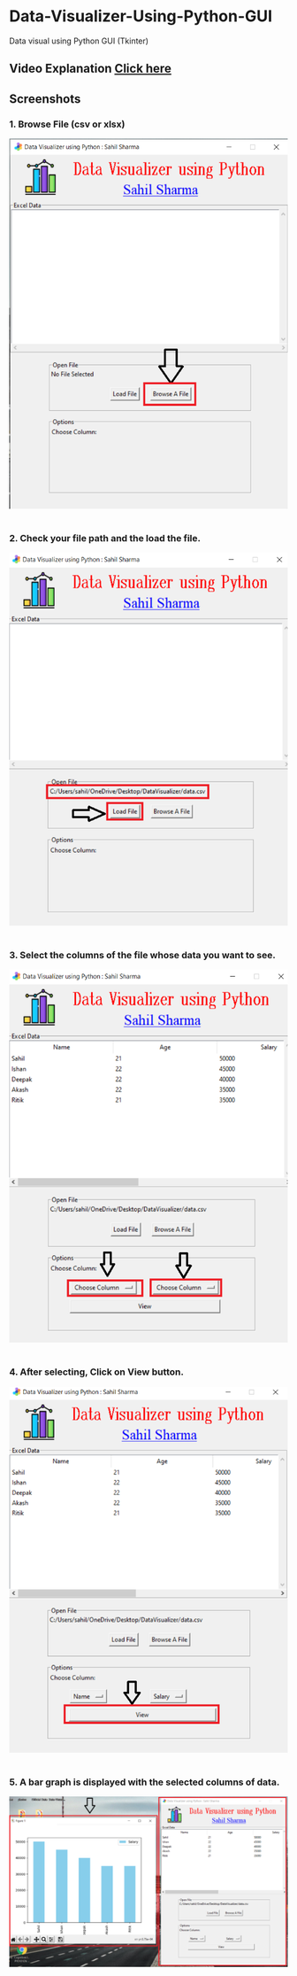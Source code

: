 # Data-Visualizer-Using-Python-GUI
Data visual using Python GUI (Tkinter)

<h2>Video Explanation <a href="https://youtu.be/RD-ZmHblp3E"><u>Click here</u></a></h2>
<h2>Screenshots</h2>
<h3>1. Browse File (csv or xlsx)</h3>
<img src="Screenshots/1.png"><br><br>
<h3>2. Check your file path and the load the file.</h3>
<img src="Screenshots/2.png"><br><br>
<h3>3. Select the columns of the file whose data you want to see.</h3>
<img src="Screenshots/3.png"><br><br>
<h3>4. After selecting, Click on View button.</h3>
<img src="Screenshots/4.png"><br><br>
<h3>5. A bar graph is displayed with the selected columns of data.</h3>
<img src="Screenshots/5.png">
